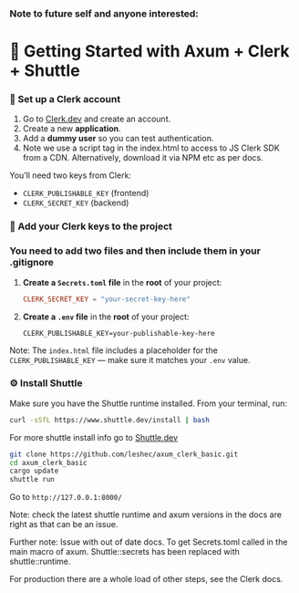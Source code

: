 ### Note to future self and anyone interested:

# 🚀 Getting Started with Axum + Clerk + Shuttle

### 🔐 Set up a Clerk account

1. Go to [Clerk.dev](https://clerk.dev) and create an account.
2. Create a new **application**.
3. Add a **dummy user** so you can test authentication.
4. Note we use a script tag in the index.html to access to JS Clerk SDK from a CDN. Alternatively, download it via NPM etc as per docs.

You’ll need two keys from Clerk:
- `CLERK_PUBLISHABLE_KEY` (frontend)
- `CLERK_SECRET_KEY` (backend)

### 🔑 Add your Clerk keys to the project

### You need to add two files and then include them in your .gitignore

1. **Create a `Secrets.toml` file** in the **root** of your project:

    ```toml
    CLERK_SECRET_KEY = "your-secret-key-here"
    ```

2. **Create a `.env` file** in the **root** of your project:

    ```env
    CLERK_PUBLISHABLE_KEY=your-publishable-key-here
    ```

Note: The `index.html` file includes a placeholder for the `CLERK_PUBLISHABLE_KEY` — make sure it matches your `.env` value.

### ⚙️ Install Shuttle

Make sure you have the Shuttle runtime installed. From your terminal, run:

```bash
curl -sSfL https://www.shuttle.dev/install | bash
```
For more shuttle install info go to [Shuttle.dev](https://docs.shuttle.dev/getting-started/installation)

```bash
git clone https://github.com/leshec/axum_clerk_basic.git
cd axum_clerk_basic
cargo update
shuttle run
```
Go to `http://127.0.0.1:8000/`

Note: check the latest shuttle runtime and axum versions in the docs are right as that can be an issue.

Further note: Issue with out of date docs. To get Secrets.toml called in the main macro of axum.
Shuttle::secrets has been replaced with shuttle::runtime.


For production there are a whole load of other steps, see the Clerk docs. 


